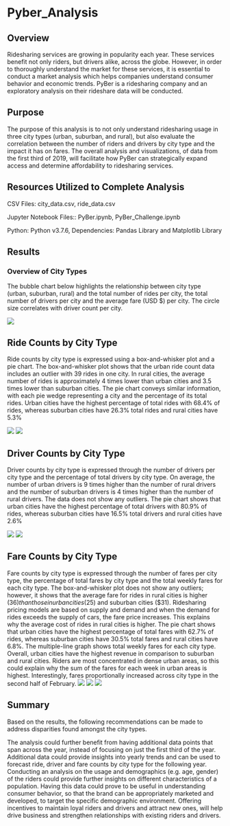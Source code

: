 # Pyber_Analysis
## Overview
Ridesharing services are growing in popularity each year. These services benefit not only riders, but drivers alike, across the globe. However, in order to thoroughly understand the market for these services, it is essential to conduct a market analysis which helps companies understand consumer behavior and economic trends. PyBer is a ridesharing company and an exploratory analysis on their rideshare data will be conducted.

## Purpose
The purpose of this analysis is to not only understand ridesharing usage in three city types (urban, suburban, and rural), but also evaluate the correlation between the number of riders and drivers by city type and the impact it has on fares. The overall analysis and visualizations, of data from the first third of 2019, will facilitate how PyBer can strategically expand access and determine affordability to ridesharing services.

## Resources Utilized to Complete Analysis
CSV Files: city_data.csv, ride_data.csv

Jupyter Notebook Files:: PyBer.ipynb, PyBer_Challenge.ipynb

Python: Python v3.7.6, Dependencies: Pandas Library and Matplotlib Library

## Results
### Overview of City Types
The bubble chart below highlights the relationship between city type (urban, suburban, rural) and the total number of rides per city, the total number of drivers per city and the average fare (USD $) per city. The circle size correlates with driver count per city.

![](analysis/Fig1.png)

## Ride Counts by City Type
Ride counts by city type is expressed using a box-and-whisker plot and a pie chart. The box-and-whisker plot shows that the urban ride count data includes an outlier with 39 rides in one city. In rural cities, the average number of rides is approximately 4 times lower than urban cities and 3.5 times lower than suburban cities. The pie chart conveys similar information, with each pie wedge representing a city and the percentage of its total rides. Urban cities have the highest percentage of total rides with 68.4% of rides, whereas suburban cities have 26.3% total rides and rural cities have 5.3%

![](analysis/Fig2.png) ![](analysis/Fig6.png)

## Driver Counts by City Type
Driver counts by city type is expressed through the number of drivers per city type and the percentage of total drivers by city type. On average, the number of urban drivers is 9 times higher than the number of rural drivers and the number of suburban drivers is 4 times higher than the number of rural drivers. The data does not show any outliers. The pie chart shows that urban cities have the highest percentage of total drivers with 80.9% of rides, whereas suburban cities have 16.5% total drivers and rural cities have 2.6%

![](analysis/Fig4.png) ![](analysis/Fig7.png)

## Fare Counts by City Type
Fare counts by city type is expressed through the number of fares per city type, the percentage of total fares by city type and the total weekly fares for each city type. The box-and-whisker plot does not show any outliers; however, it shows that the average fare for rides in rural cities is higher ($36) than those in urban cities ($25) and suburban cities ($31). Ridesharing pricing models are based on supply and demand and when the demand for rides exceeds the supply of cars, the fare price increases. This explains why the average cost of rides in rural cities is higher. The pie chart shows that urban cities have the highest percentage of total fares with 62.7% of rides, whereas suburban cities have 30.5% total fares and rural cities have 6.8%. The multiple-line graph shows total weekly fares for each city type. Overall, urban cities have the highest revenue in comparison to suburban and rural cities. Riders are most concentrated in dense urban areas, so this could explain why the sum of the fares for each week in urban areas is highest. Interestingly, fares proportionally increased across city type in the second half of February.
![](analysis/Fig3.png) ![](analysis/Fig5.png) ![](analysis/PyBer_fare_summary.png)

## Summary
Based on the results, the following recommendations can be made to address disparities found amongst the city types.

The analysis could further benefit from having additional data points that span across the year, instead of focusing on just the first third of the year. Additional data could provide insights into yearly trends and can be used to forecast ride, driver and fare counts by city type for the following year.
Conducting an analysis on the usage and demographics (e.g. age, gender) of the riders could provide further insights on different characteristics of a population. Having this data could prove to be useful in understanding consumer behavior, so that the brand can be appropriately marketed and developed, to target the specific demographic environment.
Offering incentives to maintain loyal riders and drivers and attract new ones, will help drive business and strengthen relationships with existing riders and drivers.
